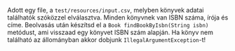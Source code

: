 Adott egy file, a `test/resources/input.csv`, melyben könyvek adatai találhatók szóközzel elválasztva. Minden könyvnek 
van ISBN száma, írója és címe. Beolvasás után készítsd el a `Book findBookByIsbn(String isbn)` metódust, ami visszaad
egy könyvet ISBN szám alapján. Ha könyv nem található az állományban akkor dobjunk `IllegalArgumentException`-t!